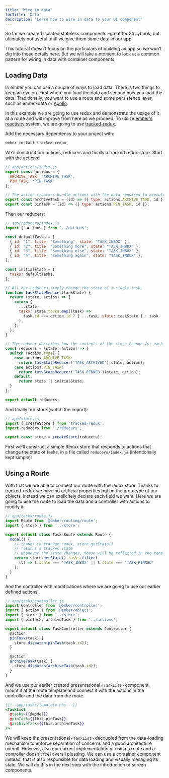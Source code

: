 ```yaml
---
title: 'Wire in data'
tocTitle: 'Data'
description: 'Learn how to wire in data to your UI component'
---
```


So far we created isolated stateless components –great for Storybook, but ultimately not useful until we give them some data in our app.

This tutorial doesn’t focus on the particulars of building an app so we won’t dig into those details here. But we will take a moment to look at a common pattern for wiring in data with container components.

## Loading Data

In ember you can use a couple of ways to load data. There is two things to keep
an eye on. First where you load the data and second how you load the data.
Traditionally, you want to use a route and some persistence layer, such as
ember-data or [Apollo](https://github.com/ember-graphql/ember-apollo-client).

In this example we are going to use redux and demonstrate the usage of it at a
route and will improve from here as we proceed. To utilize [ember's
reactivity](https://www.pzuraq.com/how-autotracking-works/)
system, we are going to use [tracked-redux](https://github.com/pzuraq/tracked-redux).

Add the necessary dependency to your project with:

```bash
ember install tracked-redux
```

We'll construct our actions, reducers and finally a tracked redux store. Start
with the actions:

```js
// app/actions/index.js
export const actions = {
  ARCHIVE_TASK: 'ARCHIVE_TASK',
  PIN_TASK: 'PIN_TASK'
};

// The action creators bundle actions with the data required to execute them
export const archiveTask = (id) => ({ type: actions.ARCHIVE_TASK, id });
export const pinTask = (id) => ({ type: actions.PIN_TASK, id });
```

Then our reducers:

```js
// app/reducers/index.js
import { actions } from '../actions';

const defaultTasks = [
  { id: "1", title: "Something", state: "TASK_INBOX" },
  { id: "2", title: "Something more", state: "TASK_INBOX" },
  { id: "3", title: "Something else", state: "TASK_INBOX" },
  { id: "4", title: "Something again", state: "TASK_INBOX" },
];

const initialState = {
  tasks: defaultTasks,
};

// All our reducers simply change the state of a single task.
function taskStateReducer(taskState) {
  return (state, action) => {
    return {
      ...state,
      tasks: state.tasks.map((task) =>
        task.id === action.id ? { ...task, state: taskState } : task
      ),
    };
  };
}

// The reducer describes how the contents of the store change for each action
const reducers = (state, action) => {
  switch (action.type) {
    case actions.ARCHIVE_TASK:
      return taskStateReducer('TASK_ARCHIVED')(state, action);
    case actions.PIN_TASK:
      return taskStateReducer('TASK_PINNED')(state, action);
    default:
      return state || initialState;
  }
};

export default reducers;
```

And finally our store (watch the import):

```js
// app/store.js
import { createStore } from 'tracked-redux';
import reducers from './reducers';

export const store = createStore(reducers);
```

First we’ll construct a simple Redux store that responds to actions that change
the state of tasks, in a file called `reducers/index.js` (intentionally kept
simple):

## Using a Route

With that we are able to connect our route with the redux store. Thanks to
tracked-redux we have no artificial properties put on the prototype of our
objects, instead we can explicitely declare each field we want. Here we are
going to use the route to load the data and a controller with actions to modify
it:

```js
// app/tasks/route.js
import Route from '@ember/routing/route';
import { store } from '../store';

export default class TasksRoute extends Route {
  model() {
    // thanks to tracked redux, store.getState()
    // returns a tracked state
    // whenever the state changes, these will be reflected in the template
    return store.getState().tasks.filter(
      (t) => t.state === 'TASK_INBOX' || t.state === 'TASK_PINNED'
    );
  }
}
```

And the controller with modifications where we are going to use our earlier
defined actions:

```js
// app/tasks/controller.js
import Controller from '@ember/controller';
import { action } from '@ember/object';
import { store } from '../store';
import { pinTask, archiveTask } from '../actions';

export default class TaskController extends Controller {
  @action
  pinTask(task) {
    store.dispatch(pinTask(task.id));
  }

  @action
  archiveTask(task) {
    store.dispatch(archiveTask(task.id));
  }
}
```

And we use our earlier created presentational `<TaskList>` component, mount it
at the route template and connect it with the actions in the controller and the
data from the route.

```hbs
{{!--app/tasks/template.hbs --}}
<TaskList
  @tasks={{@model}}
  @pinTask={{this.pinTask}}
  @archiveTask={{this.archiveTask}}
/>
```

We will keep the presentational `<TaskList>` decoupled from the data-loading
mechanism to enforce separation of concerns and a good architecture overall.
However, also our current implementation of using a route and a controller
doesn't feel overall pleasing. We can use a container component instead, that
is also responsible for data loading and visually managing its state. We will do
this in the next step with the introduction of screen components.
